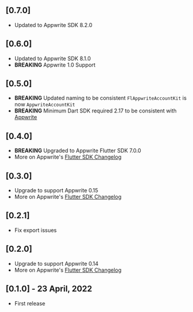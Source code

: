 ## [0.7.0]
* Updated to Appwrite SDK 8.2.0

## [0.6.0]
* Updated to Appwrite SDK 8.1.0
* **BREAKING** Appwrite 1.0 Support

## [0.5.0]
* **BREAKING** Updated naming to be consistent `FlAppwriteAccountKit` is now `AppwriteAccountKit`
* **BREAKING** Minimum Dart SDK required 2.17 to be consistent with [Appwrite](https://pub.dev/packages/appwrite)

## [0.4.0]
* **BREAKING** Upgraded to Appwrite Flutter SDK 7.0.0
* More on Appwrite's [Flutter SDK Changelog](https://pub.dev/packages/appwrite/changelog#700)

## [0.3.0]
* Upgrade to support Appwrite 0.15
* More on Appwrite's [Flutter SDK Changelog](https://pub.dev/packages/appwrite/changelog#600)

## [0.2.1]
* Fix export issues

## [0.2.0]

* Upgrade to support Appwrite 0.14
* More on Appwrite's [Flutter SDK Changelog](https://pub.dev/packages/appwrite/changelog#500)

## [0.1.0] - 23 April, 2022

* First release
